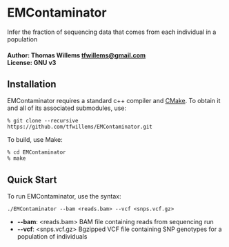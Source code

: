 # EMContaminator
Infer the fraction of sequencing data that comes from each individual in a population

#### Author: Thomas Willems <tfwillems@gmail.com> <br> License: GNU v3

## Installation
EMContaminator requires a standard c++ compiler and [CMake](http://www.cmake.org/download/).
To obtain it and all of its associated submodules, use:

    % git clone --recursive https://github.com/tfwillems/EMContaminator.git

To build, use Make:

    % cd EMContaminator
    % make

## Quick Start
To run EMContaminator, use the syntax:
```
./EMContaminator --bam <reads.bam> --vcf <snps.vcf.gz>
```

* **--bam**:   <reads.bam>              BAM file containing reads from sequencing run
* **--vcf**:  <snps.vcf.gz>            Bgzipped VCF file containing SNP genotypes for a population of individuals
